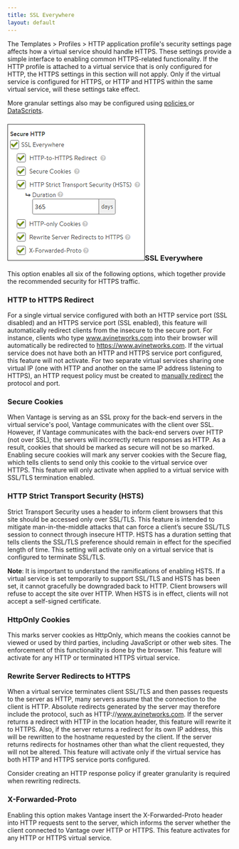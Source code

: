 ```yaml
---
title: SSL Everywhere
layout: default
---
```

The Templates &gt; Profiles &gt; HTTP application profile's security settings page affects how a virtual service should handle HTTPS. These settings provide a simple interface to enabling common HTTPS-related functionality. If the HTTP profile is attached to a virtual service that is only configured for HTTP, the HTTPS settings in this section will not apply. Only if the virtual service is configured for HTTPS, or HTTP and HTTPS within the same virtual service, will these settings take effect.

More granular settings also may be configured using <a href="/docs/configuration-guide/applications/vs-policies/">policies </a>or <a href="/docs/datascript-guide/">DataScripts</a>.

### <a href="img/SSL-Everywhere1.png"><img class="size-full wp-image-7732 alignright" src="img/SSL-Everywhere1.png" alt="SSL Everywhere1" width="309" height="307"></a>SSL Everywhere

This option enables all six of the following options, which together provide the recommended security for HTTPS traffic.

### HTTP to HTTPS Redirect

For a single virtual service configured with both an HTTP service port (SSL disabled) and an HTTPS service port (SSL enabled), this feature will automatically redirect clients from the insecure to the secure port. For instance, clients who type www.avinetworks.com into their browser will automatically be redirected to https://www.avinetworks.com. If the virtual service does not have both an HTTP and HTTPS service port configured, this feature will not activate. For two separate virtual services sharing one virtual IP (one with HTTP and another on the same IP address listening to HTTPS), an HTTP request policy must be created to <a href="/docs/16.2.2/redirect-http-to-https">manually redirect</a> the protocol and port.

### Secure Cookies

When Vantage is serving as an SSL proxy for the back-end servers in the virtual service's pool, Vantage communicates with the client over SSL. However, if Vantage communicates with the back-end servers over HTTP (not over SSL), the servers will incorrectly return responses as HTTP. As a result, cookies that should be marked as secure will not be so marked. Enabling secure cookies will mark any server cookies with the Secure flag, which tells clients to send only this cookie to the virtual service over HTTPS. This feature will only activate when applied to a virtual service with SSL/TLS termination enabled.

### HTTP Strict Transport Security (HSTS)

Strict Transport Security uses a header to inform client browsers that this site should be accessed only over SSL/TLS. This feature is intended to mitigate man-in-the-middle attacks that can force a client’s secure SSL/TLS session to connect through insecure HTTP. HSTS has a duration setting that tells clients the SSL/TLS preference should remain in effect for the specified length of time. This setting will activate only on a virtual service that is configured to terminate SSL/TLS.

**Note**: It is important to understand the ramifications of enabling HSTS. If a virtual service is set temporarily to support SSL/TLS and HSTS has been set, it cannot gracefully be downgraded back to HTTP. Client browsers will refuse to accept the site over HTTP. When HSTS is in effect, clients will not accept a self-signed certificate.

### HttpOnly Cookies

This marks server cookies as HttpOnly, which means the cookies cannot be viewed or used by third parties, including JavaScript or other web sites. The enforcement of this functionality is done by the browser. This feature will activate for any HTTP or terminated HTTPS virtual service.

### Rewrite Server Redirects to HTTPS

When a virtual service terminates client SSL/TLS and then passes requests to the server as HTTP, many servers assume that the connection to the client is HTTP. Absolute redirects generated by the server may therefore include the protocol, such as HTTP://www.avinetworks.com. If the server returns a redirect with HTTP in the location header, this feature will rewrite it to HTTPS. Also, if the server returns a redirect for its own IP address, this will be rewritten to the hostname requested by the client. If the server returns redirects for hostnames other than what the client requested, they will not be altered. This feature will activate only if the virtual service has both HTTP and HTTPS service ports configured.

Consider creating an HTTP response policy if greater granularity is required when rewriting redirects.

### X-Forwarded-Proto

Enabling this option makes Vantage insert the X-Forwarded-Proto header into HTTP requests sent to the server, which informs the server whether the client connected to Vantage over HTTP or HTTPS. This feature activates for any HTTP or HTTPS virtual service.
